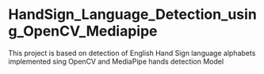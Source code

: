 # HandSign_Language_Detection_using_OpenCV_Mediapipe
This project is based on detection of English Hand Sign language alphabets implemented sing OpenCV and MediaPipe hands detection Model
